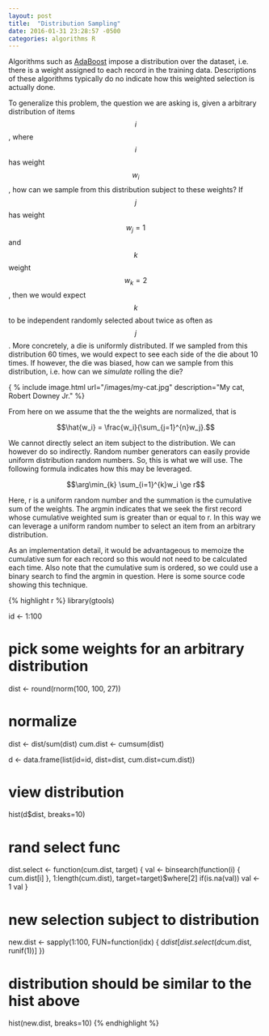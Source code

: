 ```yaml
---
layout: post
title:  "Distribution Sampling"
date: 2016-01-31 23:28:57 -0500
categories: algorithms R 
---
```


Algorithms such as [AdaBoost][adaboost] impose a distribution over the dataset, i.e. there is a weight assigned to each record in the training data. Descriptions of these algorithms typically do no indicate how this weighted selection is actually done.

To generalize this problem, the question we are asking is, given a arbitrary distribution of items $$i$$, where $$i$$ has weight $$w_i$$, how can we sample from this distribution subject to these weights? If $$j$$ has weight $$w_j=1$$ and $$k$$ weight $$w_k=2$$, then we would expect $$k$$ to be independent randomly selected about twice as often as $$j$$. More concretely, a die is uniformly distributed. If we sampled from this distribution 60 times, we would expect to see each side of the die about 10 times. If however, the die was biased, how can we sample from this distribution, i.e. how can we *simulate* rolling the die?

{ % include image.html url="/images/my-cat.jpg" description="My cat, Robert Downey Jr." %}

From here on we assume that the the weights are normalized, that is

$$\hat{w_i} = \frac{w_i}{\sum_{j=1}^{n}w_j}.$$

We cannot directly select an item subject to the distribution. We can however do so indirectly. Random number generators can easily provide uniform distribution random numbers. So, this is what we will use. The following formula indicates how this may be leveraged.

$$\arg\min_{k} \sum_{i=1}^{k}w_i \ge r$$

Here, r is a uniform random number and the summation is the cumulative sum of the weights. The argmin indicates that we seek the first record whose cumulative weighted sum is greater than or equal to r. In this way we can leverage a uniform random number to select an item from an arbitrary distribution.

As an implementation detail, it would be advantageous to memoize the cumulative sum for each record so this would not need to be calculated each time. Also note that the cumulative sum is ordered, so we could use a binary search to find the argmin in question. Here is some source code showing this technique.

 
{% highlight r %}
library(gtools)

id <- 1:100
# pick some weights for an arbitrary distribution
dist <- round(rnorm(100, 100, 27))
# normalize
dist <- dist/sum(dist)
cum.dist <- cumsum(dist)
  
d <- data.frame(list(id=id, dist=dist, cum.dist=cum.dist))
# view distribution
hist(d$dist, breaks=10)
  
# rand select func
dist.select <- function(cum.dist, target) {
  val <- binsearch(function(i) { cum.dist[i] },
    1:length(cum.dist),
    target=target)$where[2]
  if(is.na(val)) val <- 1
  val
}
  
# new selection subject to distribution
new.dist <- sapply(1:100, FUN=function(idx) {
  d$dist[dist.select(d$cum.dist, runif(1))]
})
 
# distribution should be similar to the hist above
hist(new.dist, breaks=10) 
{% endhighlight %}


[adaboost]: https://en.wikipedia.org/wiki/AdaBoost 


